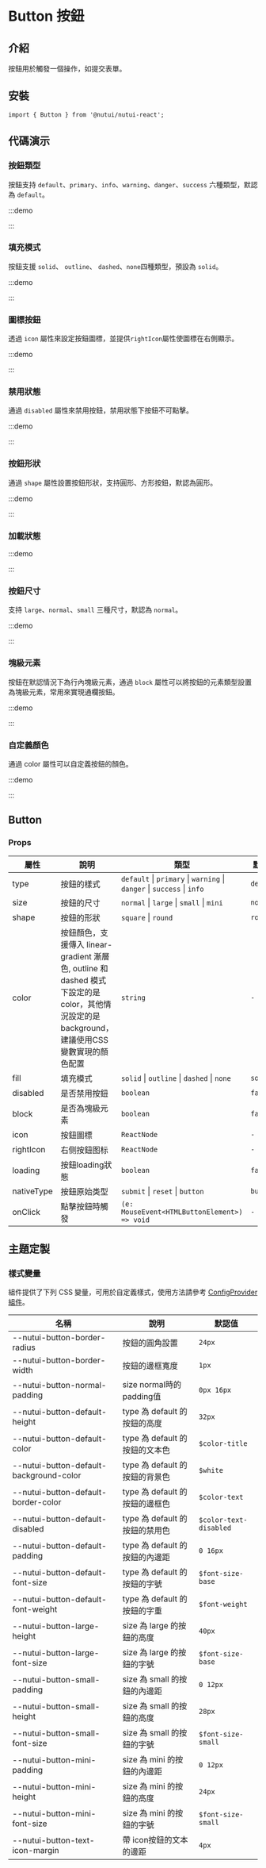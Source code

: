 # Button 按鈕

## 介紹

按鈕用於觸發一個操作，如提交表單。

## 安裝

```tsx
import { Button } from '@nutui/nutui-react';
```

## 代碼演示

### 按鈕類型

按鈕支持 `default`、`primary`、`info`、`warning`、`danger`、`success` 六種類型，默認為 `default`。

:::demo

<CodeBlock src='h5/demo1.tsx'></CodeBlock>

:::

### 填充模式

按鈕支援 `solid`、 `outline`、 `dashed`、`none`四種類型，預設為 `solid`。

:::demo

<CodeBlock src='h5/demo2.tsx'></CodeBlock>

:::

### 圖標按鈕

透過 `icon` 屬性來設定按鈕圖標，並提供`rightIcon`屬性使圖標在右側顯示。

:::demo

<CodeBlock src='h5/demo3.tsx'></CodeBlock>

:::

### 禁用狀態

通過 `disabled` 屬性來禁用按鈕，禁用狀態下按鈕不可點擊。

:::demo

<CodeBlock src='h5/demo4.tsx'></CodeBlock>

:::

### 按鈕形狀

通過 `shape` 屬性設置按鈕形狀，支持圓形、方形按鈕，默認為圓形。

:::demo

<CodeBlock src='h5/demo5.tsx'></CodeBlock>

:::

### 加載狀態

:::demo

<CodeBlock src='h5/demo6.tsx'></CodeBlock>

:::

### 按鈕尺寸

支持 `large`、`normal`、`small` 三種尺寸，默認為 `normal`。

:::demo

<CodeBlock src='h5/demo7.tsx'></CodeBlock>

:::

### 塊級元素

按鈕在默認情況下為行內塊級元素，通過 `block` 屬性可以將按鈕的元素類型設置為塊級元素，常用來實現通欄按鈕。

:::demo

<CodeBlock src='h5/demo8.tsx'></CodeBlock>

:::

### 自定義顏色

通過 color 屬性可以自定義按鈕的顏色。

:::demo

<CodeBlock src='h5/demo9.tsx'></CodeBlock>

:::

## Button

### Props

| 屬性 | 說明 | 類型 | 默認值 |
| --- | --- | --- | --- |
| type | 按鈕的樣式 | `default` \| `primary` \| `warning` \| `danger` \| `success` \| `info` | `default` |
| size | 按鈕的尺寸 | `normal` \| `large` \| `small` \| `mini` | `normal` |
| shape | 按鈕的形狀 | `square` \| `round` | `round` |
| color | 按鈕顏色，支援傳入 linear-gradient 漸層色, outline 和 dashed 模式下設定的是 color，其他情況設定的是background，建議使用CSS變數實現的顏色配置 | `string` | `-` |
| fill | 填充模式 | `solid` \| `outline` \| `dashed` \| `none` | `solid` |
| disabled | 是否禁用按鈕 | `boolean` | `false` |
| block | 是否為塊級元素 | `boolean` | `false` |
| icon | 按鈕圖標 | `ReactNode` | `-` |
| rightIcon | 右侧按鈕图标 | `ReactNode` | `-` |
| loading | 按鈕loading狀態 | `boolean` | `false` |
| nativeType | 按鈕原始类型 | `submit` \| `reset` \| `button` | `button` |
| onClick | 點擊按鈕時觸發 | `(e: MouseEvent<HTMLButtonElement>) => void` | `-` |

## 主題定製

### 樣式變量

組件提供了下列 CSS 變量，可用於自定義樣式，使用方法請參考 [ConfigProvider 組件](#/zh-CN/component/configprovider)。

| 名稱 | 說明 | 默認值 |
| --- | --- | --- |
| \--nutui-button-border-radius | 按鈕的圓角設置 | `24px` |
| \--nutui-button-border-width | 按鈕的邊框寬度 | `1px` |
| \--nutui-button-normal-padding | size normal時的padding值 | `0px 16px` |
| \--nutui-button-default-height | type 為 default 的按鈕的高度 | `32px` |
| \--nutui-button-default-color | type 為 default 的按鈕的文本色 | `$color-title` |
| \--nutui-button-default-background-color | type 為 default 的按鈕的背景色 | `$white` |
| \--nutui-button-default-border-color | type 為 default 的按鈕的邊框色 | `$color-text` |
| \--nutui-button-default-disabled | type 為 default 的按鈕的禁用色 | `$color-text-disabled` |
| \--nutui-button-default-padding | type 為 default 的按鈕的內邊距 | `0 16px` |
| \--nutui-button-default-font-size | type 為 default 的按鈕的字號 | `$font-size-base` |
| \--nutui-button-default-font-weight | type 為 default 的按鈕的字重 | `$font-weight` |
| \--nutui-button-large-height | size 為 large 的按鈕的高度 | `40px` |
| \--nutui-button-large-font-size | size 為 large 的按鈕的字號 | `$font-size-base` |
| \--nutui-button-small-padding | size 為 small 的按鈕的內邊距 | `0 12px` |
| \--nutui-button-small-height | size 為 small 的按鈕的高度 | `28px` |
| \--nutui-button-small-font-size | size 為 small 的按鈕的字號 | `$font-size-small` |
| \--nutui-button-mini-padding | size 為 mini 的按鈕的內邊距 | `0 12px` |
| \--nutui-button-mini-height | size 為 mini 的按鈕的高度 | `24px` |
| \--nutui-button-mini-font-size | size 為 mini 的按鈕的字號 | `$font-size-small` |
| \--nutui-button-text-icon-margin | 帶 icon按鈕的文本的邊距 | `4px` |
